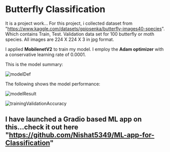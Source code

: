 # Butterfly Classification 
It is a project work...
For this project, i collected dataset from "https://www.kaggle.com/datasets/gpiosenka/butterfly-images40-species". Which contains Train, Test. Validation data set for 100 butterfly or moth species. All images are 224 X 224 X 3 in jpg format.

I applied **MobilenetV2** to train my model. I employ the **Adam optimizer** with a conservative learning rate of 0.0001. 


This is the model summary:

![modelDef](https://github.com/Nishat5349/butterflyClassification/assets/72455268/88152745-59b8-4611-9529-ee870f49c3da)


The following shows the model performance:

![modelResult](https://github.com/Nishat5349/butterflyClassification/assets/72455268/7c995d6b-114f-403c-b1c9-b423e9ad1239)

![trainingValidationAccuracy](https://github.com/Nishat5349/butterflyClassification/assets/72455268/62617d41-e21e-46a7-9cc8-e0ebe7073f3a)

## I have launched a Gradio based ML app on this...check it out here "https://github.com/Nishat5349/ML-app-for-Classification"







